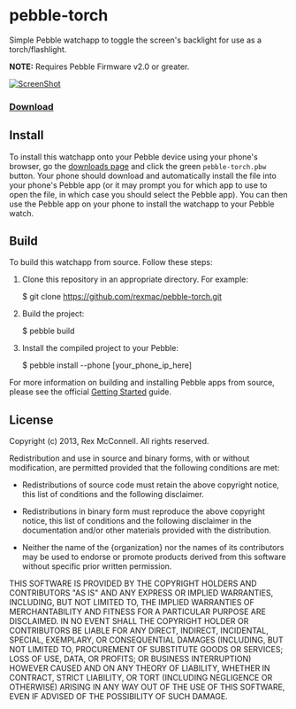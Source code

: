 # pebble-torch

Simple Pebble watchapp to toggle the screen's backlight for use as a torch/flashlight.

**NOTE:** Requires Pebble Firmware v2.0 or greater.

[![ScreenShot](http://rexmac.com/projects/pebble/pebble-torch-watch.png)](http://rexmac.com/projects/pebble/pebble-torch-watch.png)

### [Download](http://github.com/rexmac/pebble-torch/releases)

## Install

To install this watchapp onto your Pebble device using your phone's browser, go the [downloads page](http://github.com/rexmac/pebble-torch/releases) and click the green `pebble-torch.pbw` button. Your phone should download and automatically install the file into your phone's Pebble app (or it may prompt you for which app to use to open the file, in which case you should select the Pebble app). You can then use the Pebble app on your phone to install the watchapp to your Pebble watch.

## Build

To build this watchapp from source. Follow these steps:

1. Clone this repository in an appropriate directory. For example:

    $ git clone https://github.com/rexmac/pebble-torch.git

2. Build the project:

    $ pebble build

3. Install the compiled project to your Pebble:

    $ pebble install --phone [your_phone_ip_here]

For more information on building and installing Pebble apps from source, please see the official [Getting Started](https://developer.getpebble.com/2/getting-started/) guide.

## License

Copyright (c) 2013, Rex McConnell. All rights reserved.

Redistribution and use in source and binary forms, with or without modification,
are permitted provided that the following conditions are met:

* Redistributions of source code must retain the above copyright notice, this
  list of conditions and the following disclaimer.

* Redistributions in binary form must reproduce the above copyright notice, this
  list of conditions and the following disclaimer in the documentation and/or
  other materials provided with the distribution.

* Neither the name of the {organization} nor the names of its
  contributors may be used to endorse or promote products derived from
  this software without specific prior written permission.

THIS SOFTWARE IS PROVIDED BY THE COPYRIGHT HOLDERS AND CONTRIBUTORS "AS IS" AND
ANY EXPRESS OR IMPLIED WARRANTIES, INCLUDING, BUT NOT LIMITED TO, THE IMPLIED
WARRANTIES OF MERCHANTABILITY AND FITNESS FOR A PARTICULAR PURPOSE ARE
DISCLAIMED. IN NO EVENT SHALL THE COPYRIGHT HOLDER OR CONTRIBUTORS BE LIABLE FOR
ANY DIRECT, INDIRECT, INCIDENTAL, SPECIAL, EXEMPLARY, OR CONSEQUENTIAL DAMAGES
(INCLUDING, BUT NOT LIMITED TO, PROCUREMENT OF SUBSTITUTE GOODS OR SERVICES;
LOSS OF USE, DATA, OR PROFITS; OR BUSINESS INTERRUPTION) HOWEVER CAUSED AND ON
ANY THEORY OF LIABILITY, WHETHER IN CONTRACT, STRICT LIABILITY, OR TORT
(INCLUDING NEGLIGENCE OR OTHERWISE) ARISING IN ANY WAY OUT OF THE USE OF THIS
SOFTWARE, EVEN IF ADVISED OF THE POSSIBILITY OF SUCH DAMAGE.

